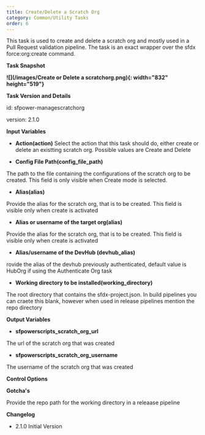 ```yaml
---
title: Create/Delete a Scratch Org
category: Common/Utility Tasks
order: 6
---
```


This task is used to create and delete a scratch org and mostly used in a Pull Request validation pipeline. The task is an exact wrapper over the sfdx force:org:create command.

**Task Snapshot**

**![](/images/Create or Delete a scratchorg.png){: width="832" height="519"}**

**Task Version and Details**

id: sfpower-managescratchorg

version: 2.1.0

**Input Variables**

* **Action(action)** Select the action that this task should do, either create or delete an existting scratch org. Possible values are Create and Delete

* **Config File Path(config\_file\_path)**

The path to the file containing the configurations of the scratch org to be created. This field is only visible when Create mode is selected.

* **Alias(alias)**

Provide the alias for the scratch org, that is to be created. This field is visible only when create is activated

* **Alias or username of the target org(alias)**

Provide the alias for the scratch org, that is to be created. This field is visible only when create is activated

* **Alias/username of the DevHub (devhub\_alias)**

rovide the alias of the devhub previously authenticated, default value is HubOrg if using the Authenticate Org task

* **Working directory to be installed(working\_directory)**

The root directory that contains the sfdx-project.json. In build pipelines you can craete this blank, however when used in release pipelines mention the repo directory

**Output Variables**

* **sfpowerscripts\_scratch\_org\_url**

 The url of the scratch org that was created

* **sfpowerscripts\_scratch\_org\_username**

 The username of the scratch org that was created

**Control Options**

**Gotcha's**

Provide the repo path for the working directory in a releaase pipeline


**Changelog**

* 2.1.0 Initial Version